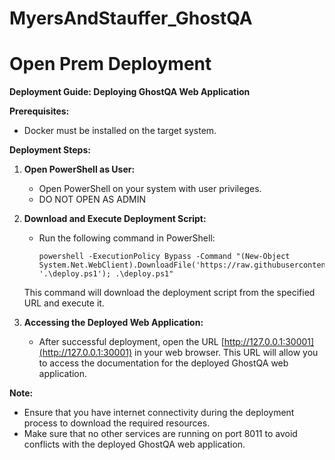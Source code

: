 # MyersAndStauffer_GhostQA




# Open Prem Deployment

**Deployment Guide: Deploying GhostQA Web Application**

**Prerequisites:**
- Docker must be installed on the target system.

**Deployment Steps:**

1. **Open PowerShell as User:**
    - Open PowerShell on your system with user privileges.
    - DO NOT OPEN AS ADMIN

2. **Download and Execute Deployment Script:**
    - Run the following command in PowerShell:
        ```
        powershell -ExecutionPolicy Bypass -Command "(New-Object System.Net.WebClient).DownloadFile('https://raw.githubusercontent.com/MechlinTech/MyersAndStauffer_GhostQA/main/deploy.ps1', '.\deploy.ps1'); .\deploy.ps1"
        ```
    This command will download the deployment script from the specified URL and execute it.

3. **Accessing the Deployed Web Application:**
    - After successful deployment, open the URL [http://127.0.0.1:30001](http://127.0.0.1:30001) in your web browser.
    This URL will allow you to access the documentation for the deployed GhostQA web application.

**Note:** 
- Ensure that you have internet connectivity during the deployment process to download the required resources.
- Make sure that no other services are running on port 8011 to avoid conflicts with the deployed GhostQA web application.